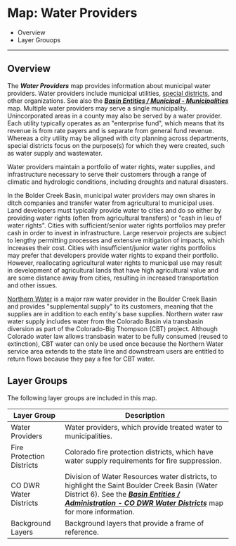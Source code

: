 # Map: Water Providers #

*   Overview
*   Layer Grouops

-----------

## Overview ##

The ***Water Providers*** map provides information about municipal water providers.
Water providers include municipal utilities, [special districts](https://www.sdaco.org/),
and other organizations.  See also the
[***Basin Entities / Municipal - Municipalities***](#map/entities-municipalities) map.
Multiple water providers may serve a single municipality.
Unincorporated areas in a county may also be served by a water provider.
Each utility typically operates as an "enterprise fund",
which means that its revenue is from rate payers and is separate from general fund revenue.
Whereas a city utility may be aligned with city planning across departments,
special districts focus on the purpose(s) for which they were created,
such as water supply and wastewater.

Water providers maintain a portfolio of water rights, water supplies, and infrastructure necessary
to serve their customers through a range of climatic and hydrologic conditions,
including droughts and natural disasters.

In the Bolder Creek Basin, municipal water providers may own shares in ditch companies and
transfer water from agricultural to municipal uses.
Land developers must typically provide water to cities and do so either by providing water rights
(often from agricultural transfers) or "cash in lieu of water rights".
Cities with sufficient/senior water rights portfolios may prefer cash in order to invest in infrastructure.
Large reservoir projects are subject to lengthy permitting processes and extensive mitigation of impacts,
which increases their cost.
Cities with insufficient/junior water rights portfolios may prefer that
developers provide water rights to expand their portfolio.
However, reallocating agricultural water rights to municipal use may result in
development of agricultural lands that have high agricultural value and are some distance
away from cities, resulting in increased transportation and other issues.

[Northern Water](https://www.northernwater.org/) is a major raw water provider in the Boulder Creek Basin
and provides "supplemental supply" to its customers, meaning that the supplies are in addition
to each entity's base supplies.
Northern water raw water supply includes water from the Colorado Basin via transbasin diversion
as part of the Colorado-Big Thompson (CBT) project.
Although Colorado water law allows transbasin water to be fully consumed (reused to extinction),
CBT water can only be used once because the Northern Water service area extends to the
state line and downstream users are entitled to return flows because they pay a fee for CBT water.

## Layer Groups ##

The following layer groups are included in this map.

| **Layer Group** | **Description** |
| -- | -- |
| Water Providers | Water providers, which provide treated water to municipalities. |
| Fire Protection Districts | Colorado fire protection districts, which have water supply requirements for fire suppression. |
| CO DWR Water Districts | Division of Water Resources water districts, to highlight the Saint Boulder Creek Basin (Water District 6).  See the [***Basin Entities / Administration - CO DWR Water Districts***](#map/entities-codwr-waterdistricts) map for more information. |
| Background Layers | Background layers that provide a frame of reference. |
